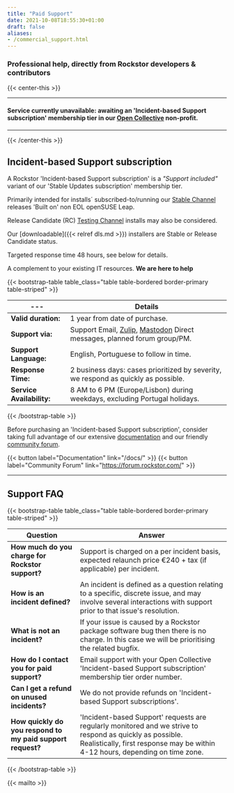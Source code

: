```yaml
---
title: "Paid Support"
date: 2021-10-08T18:55:30+01:00
draft: false
aliases:
- /commercial_support.html
---
```

### **Professional help, directly from Rockstor developers & contributors**
{{< center-this >}}

---
#### **Service currently unavailable: awaiting an 'Incident-based Support subscription' membership tier in our [Open Collective](https://opencollective.com/the-rockstor-project) non-profit.**
---

{{< /center-this >}}

## Incident-based Support subscription

A Rockstor 'Incident-based Support subscription' is a *"Support included"* variant of our 'Stable Updates subscription' membership tier.

Primarily intended for installs´ subscribed-to/running our [Stable Channel](https://rockstor.com/docs/update-channels/update_channels.html#stable-channel) releases 'Built on' non EOL openSUSE Leap.

Release Candidate (RC) [Testing Channel](https://rockstor.com/docs/update-channels/update_channels.html#testing-channel) installs may also be considered.

Our [downloadable]({{< relref dls.md >}}) installers are Stable or Release Candidate status.

Targeted response time 48 hours, see below for details.

A complement to your existing IT resources. **We are here to help**

{{< bootstrap-table table_class="table table-bordered border-primary table-striped" >}}

 --- | Details
 --- | ---
**Valid duration:** | 1 year from date of purchase.
**Support via:** | Support Email, [Zulip](https://rockstor.zulipchat.com), [Mastodon](https://mastodon.world/@TheRockstorProject) Direct messages, planned forum group/PM. 
**Support Language:** | English, Portuguese to follow in time.
**Response Time:** | 2 business days: cases prioritized by severity, we respond as quickly as possible.
**Service Availability:** | 8 AM to 6 PM (Europe/Lisbon) during weekdays, excluding Portugal holidays.

{{< /bootstrap-table >}}


Before purchasing an 'Incident-based Support subscription', consider taking full advantage of our extensive [documentation](/docs/) and our friendly [community forum](https://forum.rockstor.com/).

{{< button label="Documentation" link="/docs/" >}}
{{< button label="Community Forum" link="https://forum.rockstor.com/" >}}

---

## Support FAQ
{{< bootstrap-table table_class="table table-bordered border-primary table-striped" >}}

Question | Answer
--- | ---
**How much do you charge for Rockstor support?** | Support is charged on a per incident basis, expected relaunch price €240 + tax (if applicable) per incident.
**How is an incident defined?** | An incident is defined as a question relating to a specific, discrete issue, and may involve several interactions with support prior to that issue's resolution.
**What is not an incident?** | If your issue is caused by a Rockstor package software bug then there is no charge. In this case we will be prioritising the related bugfix.
**How do I contact you for paid support?** | Email support with your Open Collective 'Incident-based Support subscription' membership tier order number. 
**Can I get a refund on unused incidents?** | We do not provide refunds on 'Incident-based Support subscriptions'.
**How quickly do you respond to my paid support request?** | 'Incident-based Support' requests are regularly monitored and we strive to respond as quickly as possible. Realistically, first response may be within 4-12 hours, depending on time zone.

{{< /bootstrap-table >}}

{{< mailto >}}